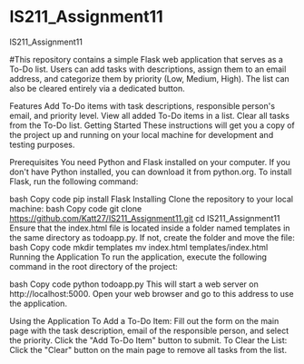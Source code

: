 # IS211_Assignment11
IS211_Assignment11

#This repository contains a simple Flask web application that serves as a To-Do list. Users can add tasks with descriptions, assign them to an email address, and categorize them by priority (Low, Medium, High). The list can also be cleared entirely via a dedicated button.

Features
Add To-Do items with task descriptions, responsible person's email, and priority level.
View all added To-Do items in a list.
Clear all tasks from the To-Do list.
Getting Started
These instructions will get you a copy of the project up and running on your local machine for development and testing purposes.

Prerequisites
You need Python and Flask installed on your computer. If you don't have Python installed, you can download it from python.org. To install Flask, run the following command:

bash
Copy code
pip install Flask
Installing
Clone the repository to your local machine:
bash
Copy code
git clone https://github.com/Katt27/IS211_Assignment11.git
cd IS211_Assignment11
Ensure that the index.html file is located inside a folder named templates in the same directory as todoapp.py. If not, create the folder and move the file:
bash
Copy code
mkdir templates
mv index.html templates/index.html
Running the Application
To run the application, execute the following command in the root directory of the project:

bash
Copy code
python todoapp.py
This will start a web server on http://localhost:5000. Open your web browser and go to this address to use the application.

Using the Application
To Add a To-Do Item: Fill out the form on the main page with the task description, email of the responsible person, and select the priority. Click the "Add To-Do Item" button to submit.
To Clear the List: Click the "Clear" button on the main page to remove all tasks from the list.
